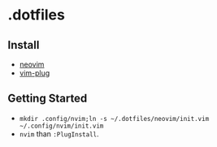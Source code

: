 # .dotfiles

## Install

- [neovim](https://github.com/neovim/neovim/wiki/Installing-Neovim)
- [vim-plug](https://github.com/junegunn/vim-plug)

## Getting Started

- `mkdir .config/nvim;ln -s ~/.dotfiles/neovim/init.vim ~/.config/nvim/init.vim`
- `nvim` than `:PlugInstall`.



